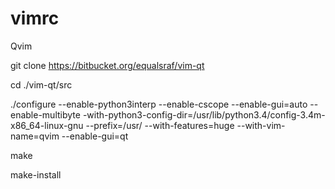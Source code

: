 # vimrc
Qvim

git clone https://bitbucket.org/equalsraf/vim-qt

cd ./vim-qt/src

./configure --enable-python3interp --enable-cscope --enable-gui=auto --enable-multibyte -with-python3-config-dir=/usr/lib/python3.4/config-3.4m-x86_64-linux-gnu --prefix=/usr/ --with-features=huge --with-vim-name=qvim --enable-gui=qt


make

make-install